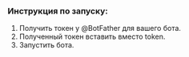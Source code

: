 ### Инструкция по запуску:

1. Получить токен у @BotFather для вашего бота.
2. Полученный токен вставить вместо token.
3. Запустить бота. 
